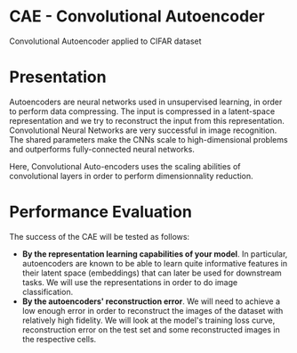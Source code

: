 # CAE - Convolutional Autoencoder
Convolutional Autoencoder applied to CIFAR dataset

# Presentation
Autoencoders are neural networks used in unsupervised learning, in order to perform data compressing. The input is compressed in a latent-space representation and we try to reconstruct the input from this representation. 
Convolutional Neural Networks are very successful in image recognition. The shared parameters make the CNNs scale to high-dimensional problems and outperforms fully-connected neural networks.

Here, Convolutional Auto-encoders uses the scaling abilities of convolutional layers in order to perform dimensionnality reduction. 

# Performance Evaluation
The success of the CAE will be tested as follows:
 - **By the representation learning capabilities of your model**. In particular, autoencoders are known to be able to learn quite informative features in their latent space (embeddings) that can later be used for downstream tasks. We will  use the representations in order to do image classification.
 - **By the autoencoders' reconstruction error**. We will need to achieve a low enough error in order to reconstruct the images of the dataset with relatively high fidelity. We will look at the model's training loss curve, reconstruction error on the test set and some reconstructed images in the respective cells.
